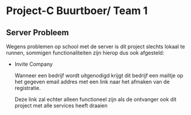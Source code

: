 # Project-C Buurtboer/ Team 1


## Server Probleem

Wegens problemen op school met de server is dit project slechts lokaal te runnen,
sommigen functionaliteiten zijn hierop dus ook afgesteld:

- Invite Company

    Wanneer een bedrijf wordt uitgenodigd krijgt dit bedrijf een mailtje op het gegeven email addres
    met een link naar het afmaken van de registratie.

    Deze link zal echter alleen functioneel zijn als de ontvanger ook dit project met alle services heeft draaien


